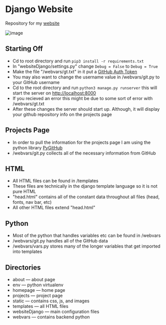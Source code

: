 # Django Website

Repository for my [website](https://greerpage.com)

![image](https://greerpage.com/static/images/img1.jpg)

## Starting Off

- Cd to root directory and run `pip3 install -r requirements.txt`
- In "websiteDjango/settings.py" change ```Debug = False``` to ```Debug = True```
- Make the file "/webvars/gt.txt" in it put a [GitHub Auth Token](https://github.com/settings/tokens)
- You may also want to change the username value in /webvars/git.py to your GitHub username
- Cd to the root directory and run ```python3 manage.py runserver``` this will start the server on [http://localhost:8000](http://localhost:8000)
- If you recieved an error this might be due to some sort of error with /webvars/gt.txt
- After these changes the server should start up. Although, it will display your github repository info on the projects page

## Projects Page
- In order to pull the information for the projects page I am using the python library [PyGitHub](https://github.com/PyGithub/PyGithub)
- /webvars/git.py collects all of the necessary information from GitHub


## HTML
- All HTML files can be found in /templates</li>
- These files are technically in the django template language so it is not pure HTML
- "head.html" contains all of the constant data throughout all files (head, fonts, nav bar, etc)
- All other HTML files extend "head.html"

## Python

- Most of the python that handles variables etc can be found in /webvars
- /webvars/git.py handles all of the GitHub data
- /webvars/vars.py stores many of the longer variables that get imported into templates


## Directories
- about — about page</li>
- env — python virtualenv</li>
- homepage — home page</li>
- projects — project page</li>
- static — contains css, js, and images
- templates — all HTML files
- websiteDjango — main configuration files
- webvars — contains backend python
